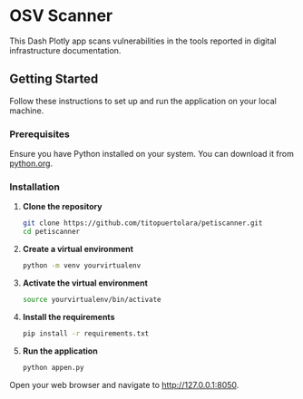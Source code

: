 # OSV Scanner

This Dash Plotly app scans vulnerabilities in the tools reported in digital infrastructure documentation.

## Getting Started

Follow these instructions to set up and run the application on your local machine.

### Prerequisites

Ensure you have Python installed on your system. You can download it from [python.org](https://www.python.org/).

### Installation

1. **Clone the repository**

   ```bash
   git clone https://github.com/titopuertolara/petiscanner.git
   cd petiscanner

2. **Create a virtual environment**
   ```bash
   python -m venv yourvirtualenv

3. **Activate the virtual environment**
   ```bash
   source yourvirtualenv/bin/activate

4. **Install the requirements**
   ```bash
   pip install -r requirements.txt

5. **Run the application**
   ```bash
   python appen.py


Open your web browser and navigate to http://127.0.0.1:8050.



   
   


